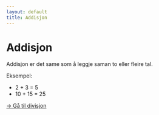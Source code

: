 ```yaml
---
layout: default
title: Addisjon
---
```


# Addisjon

Addisjon er det same som å leggje saman to eller fleire tal.

Eksempel:
- 2 + 3 = 5
- 10 + 15 = 25

[→ Gå til divisjon](divisjon)
